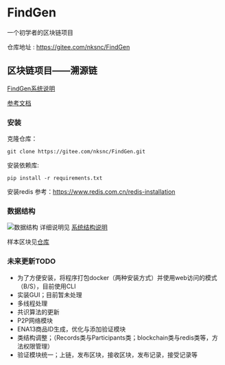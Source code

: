 # FindGen

一个初学者的区块链项目  

仓库地址 : <https://gitee.com/nksnc/FindGen>

## 区块链项目——溯源链

[FindGen系统说明](https://gitee.com/nksnc/FindGen/blob/master/FindGen%E7%B3%BB%E7%BB%9F%E7%BB%93%E6%9E%84%E8%AF%B4%E6%98%8E.md)  

[参考文档](https://gitee.com/nksnc/FindGen/blob/master/docs/README.md)  

### 安装

克隆仓库：
```
git clone https://gitee.com/nksnc/FindGen.git
```

安装依赖库:
```
pip install -r requirements.txt
```

安装redis
参考：<https://www.redis.com.cn/redis-installation>

### 数据结构

![数据结构](https://images.gitee.com/uploads/images/2020/0505/100007_60ed80b4_5446993.png "数据结构v1.png")
详细说明见 [系统结构说明](https://gitee.com/nksnc/FindGen/blob/master/FindGen%E7%B3%BB%E7%BB%9F%E7%BB%93%E6%9E%84%E8%AF%B4%E6%98%8E.md)

样本区块见[仓库](https://gitee.com/nksnc/FindGen/blob/master/block.json)

### 未来更新TODO  

- 为了方便安装，将程序打包docker（两种安装方式）并使用web访问的模式（B/S），目前使用CLI
- 实装GUI；目前暂未处理
- 多线程处理
- 共识算法的更新
- P2P网络模块
- ENA13商品ID生成，优化与添加验证模块
- 类结构调整；（Records类与Participants类；blockchain类与redis类等，方法权限管理）
- 验证模块统一；上链，发布区块，接收区块，发布记录，接受记录等
